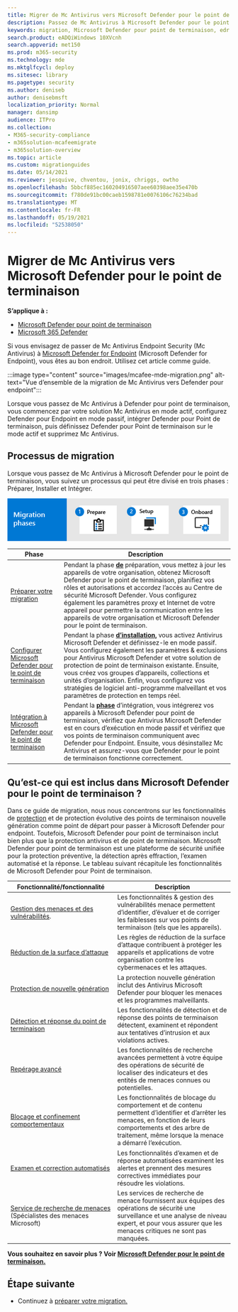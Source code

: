 ```yaml
---
title: Migrer de Mc Antivirus vers Microsoft Defender pour le point de terminaison
description: Passez de Mc Antivirus à Microsoft Defender pour le point de terminaison. Lisez cet article pour obtenir une vue d’ensemble.
keywords: migration, Microsoft Defender pour point de terminaison, edr
search.product: eADQiWindows 10XVcnh
search.appverid: met150
ms.prod: m365-security
ms.technology: mde
ms.mktglfcycl: deploy
ms.sitesec: library
ms.pagetype: security
ms.author: deniseb
author: denisebmsft
localization_priority: Normal
manager: dansimp
audience: ITPro
ms.collection:
- M365-security-compliance
- m365solution-mcafeemigrate
- m365solution-overview
ms.topic: article
ms.custom: migrationguides
ms.date: 05/14/2021
ms.reviewer: jesquive, chventou, jonix, chriggs, owtho
ms.openlocfilehash: 5bbcf885ec160204916507aee60398aee35e470b
ms.sourcegitcommit: f780de91bc00caeb1598781e0076106c76234bad
ms.translationtype: MT
ms.contentlocale: fr-FR
ms.lasthandoff: 05/19/2021
ms.locfileid: "52538050"
---
```

# <a name="migrate-from-mcafee-to-microsoft-defender-for-endpoint"></a>Migrer de Mc Antivirus vers Microsoft Defender pour le point de terminaison

**S’applique à :**
- [Microsoft Defender pour point de terminaison](https://go.microsoft.com/fwlink/p/?linkid=2154037)
- [Microsoft 365 Defender](https://go.microsoft.com/fwlink/?linkid=2118804)

Si vous envisagez de passer de Mc Antivirus Endpoint Security (Mc Antivirus) à [Microsoft Defender for Endpoint](microsoft-defender-endpoint.md) (Microsoft Defender for Endpoint), vous êtes au bon endroit. Utilisez cet article comme guide.


:::image type="content" source="images/mcafee-mde-migration.png" alt-text="Vue d’ensemble de la migration de Mc Antivirus vers Defender pour endpoint":::

Lorsque vous passez de Mc Antivirus à Defender pour point de terminaison, vous commencez par votre solution Mc Antivirus en mode actif, configurez Defender pour Endpoint en mode passif, intégrer Defender pour Point de terminaison, puis définissez Defender pour Point de terminaison sur le mode actif et supprimez Mc Antivirus.

## <a name="the-migration-process"></a>Processus de migration

Lorsque vous passez de Mc Antivirus à Microsoft Defender pour le point de terminaison, vous suivez un processus qui peut être divisé en trois phases : Préparer, Installer et Intégrer. 

![Phases de migration : préparer l’intégration de l’installation](images/phase-diagrams/migration-phases.png)

|Phase |Description |
|--|--|
|[Préparer votre migration](mcafee-to-microsoft-defender-prepare.md) |Pendant la phase [**de**](mcafee-to-microsoft-defender-prepare.md) préparation, vous mettez à jour les appareils de votre organisation, obtenez Microsoft Defender pour le point de terminaison, planifiez vos rôles et autorisations et accordez l’accès au Centre de sécurité Microsoft Defender. Vous configurez également les paramètres proxy et Internet de votre appareil pour permettre la communication entre les appareils de votre organisation et Microsoft Defender pour le point de terminaison. |
|[Configurer Microsoft Defender pour le point de terminaison](mcafee-to-microsoft-defender-setup.md) |Pendant la phase [**d’installation,**](mcafee-to-microsoft-defender-setup.md) vous activez Antivirus Microsoft Defender et définissez-le en mode passif. Vous configurez également les paramètres & exclusions pour Antivirus Microsoft Defender et votre solution de protection de point de terminaison existante. Ensuite, vous créez vos groupes d’appareils, collections et unités d’organisation. Enfin, vous configurez vos stratégies de logiciel anti-programme malveillant et vos paramètres de protection en temps réel.|
|[Intégration à Microsoft Defender pour le point de terminaison](mcafee-to-microsoft-defender-onboard.md) |Pendant la [**phase**](mcafee-to-microsoft-defender-onboard.md) d’intégration, vous intégrerez vos appareils à Microsoft Defender pour point de terminaison, vérifiez que Antivirus Microsoft Defender est en cours d’exécution en mode passif et vérifiez que vos points de terminaison communiquent avec Defender pour Endpoint. Ensuite, vous désinstallez Mc Antivirus et assurez-vous que Defender pour le point de terminaison fonctionne correctement. |

## <a name="whats-included-in-microsoft-defender-for-endpoint"></a>Qu’est-ce qui est inclus dans Microsoft Defender pour le point de terminaison ?

Dans ce guide de migration, nous [](overview-endpoint-detection-response.md) nous concentrons sur les fonctionnalités de [protection](microsoft-defender-antivirus-in-windows-10.md) et de protection évolutive des points de terminaison nouvelle génération comme point de départ pour passer à Microsoft Defender pour endpoint. Toutefois, Microsoft Defender pour point de terminaison inclut bien plus que la protection antivirus et de point de terminaison. Microsoft Defender pour point de terminaison est une plateforme de sécurité unifiée pour la protection préventive, la détection après effraction, l’examen automatisé et la réponse. Le tableau suivant récapitule les fonctionnalités de Microsoft Defender pour Point de terminaison. 

| Fonctionnalité/fonctionnalité | Description |
|---|---|
| [Gestion des menaces et des vulnérabilités](next-gen-threat-and-vuln-mgt.md). | Les fonctionnalités & gestion des vulnérabilités menace permettent d’identifier, d’évaluer et de corriger les faiblesses sur vos points de terminaison (tels que les appareils). |
| [Réduction de la surface d’attaque](overview-attack-surface-reduction.md) | Les règles de réduction de la surface d’attaque contribuent à protéger les appareils et applications de votre organisation contre les cybermenaces et les attaques. |
| [Protection de nouvelle génération](microsoft-defender-antivirus-in-windows-10.md) | La protection nouvelle génération inclut des Antivirus Microsoft Defender pour bloquer les menaces et les programmes malveillants. |
| [Détection et réponse du point de terminaison](overview-endpoint-detection-response.md) | Les fonctionnalités de détection et de réponse des points de terminaison détectent, examinent et répondent aux tentatives d’intrusion et aux violations actives.  |
| [Repérage avancé](advanced-hunting-overview.md) | Les fonctionnalités de recherche avancées permettent à votre équipe des opérations de sécurité de localiser des indicateurs et des entités de menaces connues ou potentielles. |
| [Blocage et confinement comportementaux](behavioral-blocking-containment.md) | Les fonctionnalités de blocage du comportement et de contenu permettent d’identifier et d’arrêter les menaces, en fonction de leurs comportements et des arbre de traitement, même lorsque la menace a démarré l’exécution. |
| [Examen et correction automatisés](automated-investigations.md) | Les fonctionnalités d’examen et de réponse automatisées examinent les alertes et prennent des mesures correctives immédiates pour résoudre les violations. |
| [Service de recherche de menaces](microsoft-threat-experts.md) (Spécialistes des menaces Microsoft) | Les services de recherche de menace fournissent aux équipes des opérations de sécurité une surveillance et une analyse de niveau expert, et pour vous assurer que les menaces critiques ne sont pas manquées. |

**Vous souhaitez en savoir plus ? Voir [Microsoft Defender pour le point de terminaison.](microsoft-defender-endpoint.md)**

## <a name="next-step"></a>Étape suivante

- Continuez à [préparer votre migration.](mcafee-to-microsoft-defender-prepare.md)
